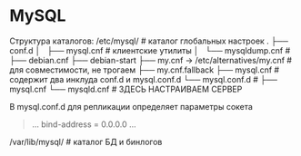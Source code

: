 # MySQL
Структура каталогов:
/etc/mysql/		# каталог глобальных настроек 
 .
 ├── conf.d
 │   ├── mysql.cnf			# клиентские утилиты
 │   └── mysqldump.cnf			#
 ├── debian.cnf
 ├── debian-start
 ├── my.cnf -> /etc/alternatives/my.cnf 	# для совместимости, не трогаем
 ├── my.cnf.fallback
 ├── mysql.cnf				# содержит два инклуда conf.d и mysql.conf.d
 └── mysql.conf.d			# 
     ├── mysql.cnf
     └── mysqld.cnf			# ЗДЕСЬ НАСТРАИВАЕМ СЕРВЕР

В mysql.conf.d для репликации определяет параметры сокета
> ...
> bind-address            = 0.0.0.0
> ...

/var/lib/mysql/		# каталог БД и бинлогов